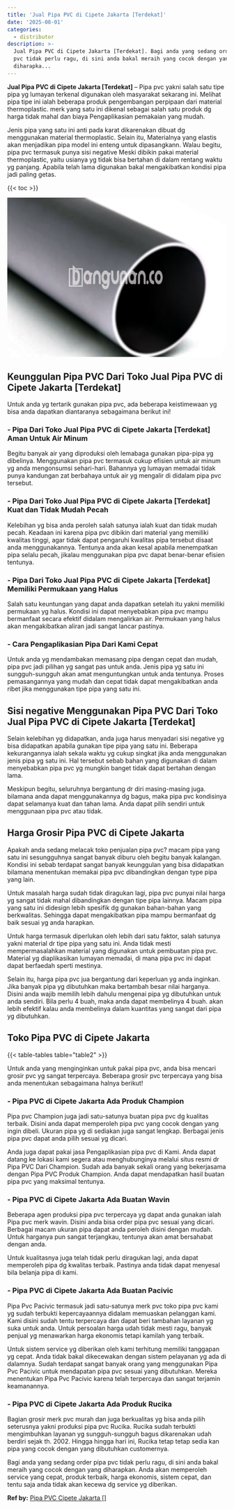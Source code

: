 ```yaml
---
title: 'Jual Pipa PVC di Cipete Jakarta [Terdekat]'
date: '2025-08-01'
categories:
  - distributor
description: >-
  Jual Pipa PVC di Cipete Jakarta [Terdekat]. Bagi anda yang sedang order pipa
  pvc tidak perlu ragu, di sini anda bakal meraih yang cocok dengan yang
  diharapka...
---
```


**Jual Pipa PVC di Cipete Jakarta \[Terdekat\]** – Pipa pvc yakni salah satu tipe pipa yg lumayan terkenal digunakan oleh masyarakat sekarang ini. Melihat pipa tipe ini ialah beberapa produk pengembangan perpipaan dari material thermoplastic. merk yang satu ini dikenal sebagai salah satu produk dg harga tidak mahal dan biaya Pengaplikasian pemakaian yang mudah.

Jenis pipa yang satu ini anti pada karat dikarenakan dibuat dg menggunakan material thermoplastic. Selain itu, Materialnya yang elastis akan menjadikan pipa model ini enteng untuk dipasangkann. Walau begitu, pipa pvc termasuk punya sisi negative Meski dibikin pakai material thermoplastic, yaitu usianya yg tidak bisa bertahan di dalam rentang waktu yg panjang. Apabila telah lama digunakan bakal mengakibatkan kondisi pipa jadi paling getas.

{{< toc >}}

![Jual Pipa PVC di Cipete Jakarta [Terdekat]](/images/jaul-pipa-pvc-64.png)

## Keunggulan Pipa PVC Dari Toko Jual Pipa PVC di Cipete Jakarta \[Terdekat\]

Untuk anda yg tertarik gunakan pipa pvc, ada beberapa keistimewaan yg bisa anda dapatkan diantaranya sebagaimana berikut ini!

### \- Pipa Dari Toko Jual Pipa PVC di Cipete Jakarta \[Terdekat\] Aman Untuk Air Minum

Begitu banyak air yang diproduksi oleh lemabaga gunakan pipa-pipa yg dibelinya. Menggunakan pipa pvc termasuk cukup efisien untuk air minum yg anda mengonsumsi sehari-hari. Bahannya yg lumayan memadai tidak punya kandungan zat berbahaya untuk air yg mengalir di didalam pipa pvc tersebut.

### \- Pipa Dari Toko Jual Pipa PVC di Cipete Jakarta \[Terdekat\] Kuat dan Tidak Mudah Pecah

Kelebihan yg bisa anda peroleh salah satunya ialah kuat dan tidak mudah pecah. Keadaan ini karena pipa pvc dibikin dari material yang memiliki kwalitas tinggi, agar tidak dapat pengaruhi kwalitas pipa tersebut disaat anda menggunakannya. Tentunya anda akan kesal apabila menempatkan pipa selalu pecah, jikalau menggunakan pipa pvc dapat benar-benar efisien tentunya.

### \- Pipa Dari Toko Jual Pipa PVC di Cipete Jakarta \[Terdekat\] Memiliki Permukaan yang Halus

Salah satu keuntungan yang dapat anda dapatkan setelah itu yakni memiliki permukaan yg halus. Kondisi ini dapat menyebabkan pipa pvc mampu bermanfaat secara efektif didalam mengalirkan air. Permukaan yang halus akan mengakibatkan aliran jadi sangat lancar pastinya.

### \- Cara Pengaplikasian Pipa Dari Kami Cepat

Untuk anda yg mendambakan memasang pipa dengan cepat dan mudah, pipa pvc jadi pilihan yg sangat pas untuk anda. Jenis pipa yg satu ini sungguh-sungguh akan amat menguntungkan untuk anda tentunya. Proses pemasangannya yang mudah dan cepat tidak dapat mengakibatkan anda ribet jika menggunakan tipe pipa yang satu ini.

## Sisi negative Menggunakan Pipa PVC Dari Toko Jual Pipa PVC di Cipete Jakarta \[Terdekat\]

Selain kelebihan yg didapatkan, anda juga harus menyadari sisi negative yg bisa didapatkan apabila gunakan tipe pipa yang satu ini. Beberapa kekurangannya ialah sekala waktu yg cukup singkat jika anda menggunakan jenis pipa yg satu ini. Hal tersebut sebab bahan yang digunakan di dalam menyebabkan pipa pvc yg mungkin banget tidak dapat bertahan dengan lama.

Meskipun begitu, seluruhnya bergantung dr diri masing-masing juga. bilamana anda dapat menggunakannya dg bagus, maka pipa pvc kondisinya dapat selamanya kuat dan tahan lama. Anda dapat pilih sendiri untuk menggunaan pipa pvc atau tidak.

## Harga Grosir Pipa PVC di Cipete Jakarta

Apakah anda sedang melacak toko penjualan pipa pvc? macam pipa yang satu ini sesungguhnya sangat banyak diburu oleh begitu banyak kalangan. Kondisi ini sebab terdapat sangat banyak keunggulan yang bisa didapatkan bilamana menentukan memakai pipa pvc dibandingkan dengan type pipa yang lain.

Untuk masalah harga sudah tidak diragukan lagi, pipa pvc punyai nilai harga yg sangat tidak mahal dibandingkan dengan tipe pipa lainnya. Macam pipa yang satu ini didesign lebih spesifik dg gunakan bahan-bahan yang berkwalitas. Sehingga dapat mengakibatkan pipa mampu bermanfaat dg baik sesuai yg anda harapkan.

Untuk harga termasuk diperlukan oleh lebih dari satu faktor, salah satunya yakni material dr tipe pipa yang satu ini. Anda tidak mesti mempermasalahkan material yang digunakan untuk pembuatan pipa pvc. Material yg diaplikasikan lumayan memadai, di mana pipa pvc ini dapat dapat berfaedah sperti mestinya.

Selain itu, harga pipa pvc jua bergantung dari keperluan yg anda inginkan. Jika banyak pipa yg dibutuhkan maka bertambah besar nilai harganya. Disini anda wajib memilih lebih dahulu mengenai pipa yg dibutuhkan untuk anda sendiri. Bila perlu 4 buah, maka anda dapat membelinya 4 buah. akan lebih efektif kalau anda membelinya dalam kuantitas yang sangat dari pipa yg dibutuhkan.

## Toko Pipa PVC di Cipete Jakarta

{{< table-tables table="table2" >}}

Untuk anda yang menginginkan untuk pakai pipa pvc, anda bisa mencari grosir pvc yg sangat terpercaya. Beberapa grosir pvc terpercaya yang bisa anda menentukan sebagaimana halnya berikut!

### \- Pipa PVC di Cipete Jakarta Ada Produk Champion

Pipa pvc Champion juga jadi satu-satunya buatan pipa pvc dg kualitas terbaik. Disini anda dapat memperoleh pipa pvc yang cocok dengan yang ingin dibeli. Ukuran pipa yg di sediakan juga sangat lengkap. Berbagai jenis pipa pvc dapat anda pilih sesuai yg dicari.

Anda juga dapat pakai jasa Pengaplikasian pipa pvc di Kami. Anda dapat datang ke lokasi kami segera atau menghubunginya melalui situs resmi dr Pipa PVC Dari Champion. Sudah ada banyak sekali orang yang bekerjasama dengan Pipa PVC Produk Champion. Anda dapat mendapatkan hasil buatan pipa pvc yang maksimal tentunya.

### \- Pipa PVC di Cipete Jakarta Ada Buatan Wavin

Beberapa agen produksi pipa pvc terpercaya yg dapat anda gunakan ialah Pipa pvc merk wavin. Disini anda bisa order pipa pvc sesuai yang dicari. Berbagai macam ukuran pipa dapat anda peroleh disini dengan mudah. Untuk harganya pun sangat terjangkau, tentunya akan amat bersahabat dengan anda.

Untuk kualitasnya juga telah tidak perlu diragukan lagi, anda dapat memperoleh pipa dg kwalitas terbaik. Pastinya anda tidak dapat menyesal bila belanja pipa di kami.

### \- Pipa PVC di Cipete Jakarta Ada Buatan Pacivic

Pipa Pvc Pacivic termasuk jadi satu-satunya merk pvc toko pipa pvc kami yg sudah terbukti kepercayaannya didalam memuaskan pelanggan kami. Kami disini sudah tentu terpercaya dan dapat beri tambahan layanan yg suka untuk anda. Untuk persoalan harga udah tidak mesti ragu, banyak penjual yg menawarkan harga ekonomis tetapi kamilah yang terbaik.

Untuk sistem service yg diberikan oleh kami terhitung memiliki tanggapan yg cepat. Anda tidak bakal dikecewakan dengan sistem pelayanan yg ada di dalamnya. Sudah terdapat sangat banyak orang yang menggunakan Pipa Pvc Pacivic untuk mendapatan pipa pvc sesuai yang dibutuhkan. Mereka menentukan Pipa Pvc Pacivic karena telah terpercaya dan sangat terjamin keamanannya.

### \- Pipa PVC di Cipete Jakarta Ada Produk Rucika

Bagian grosir merk pvc murah dan juga berkualitas yg bisa anda pilih seterusnya yakni produksi pipa pvc Rucika. Rucika sudah terbukti mengimbuhkan layanan yg sungguh-sungguh bagus dikarenakan udah berdiri sejak th. 2002. Hingga hingga hari ini, Rucika tetap tetap sedia kan pipa yang cocok dengan yang dibutuhkan customernya.

Bagi anda yang sedang order pipa pvc tidak perlu ragu, di sini anda bakal meraih yang cocok dengan yang diharapkan. Anda akan memperoleh service yang cepat, produk terbaik, harga ekonomis, sistem cepat, dan tentu saja anda tidak akan kecewa dg service yg diberikan.

**Ref by:** [Pipa PVC Cipete Jakarta []](https://id.wikipedia.org/wiki/Pipa)
